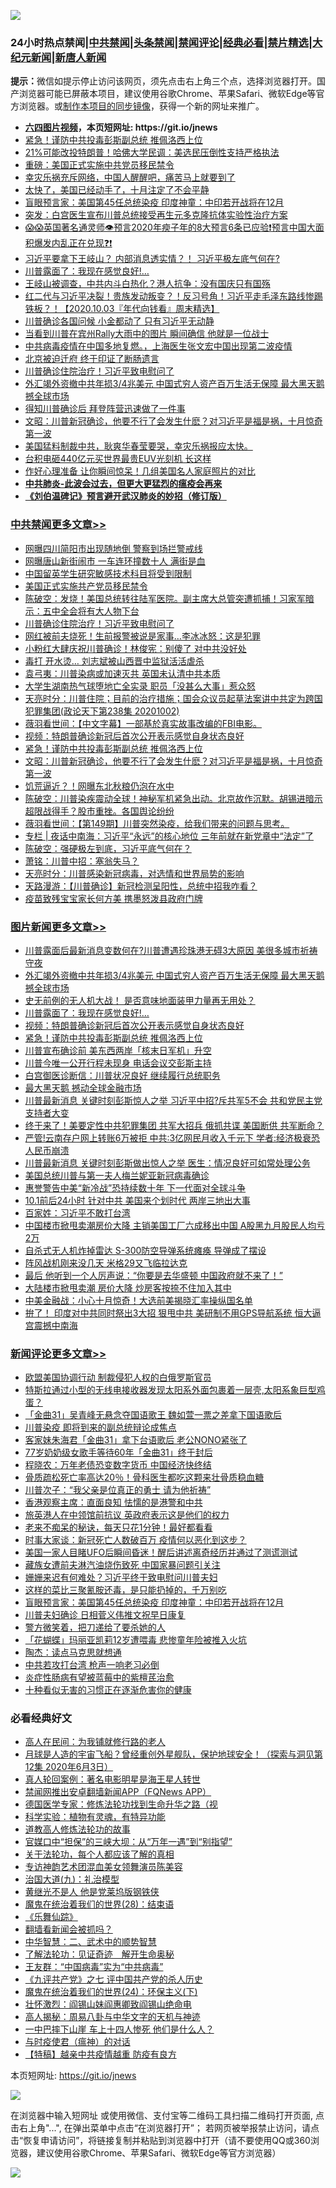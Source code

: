 ![](https://raw.githubusercontent.com/fqnews/bnews/master/64photo/fqnews-qr.jpg)

<div id="tt">
<h3>24小时热点禁闻|<a href="#%E4%B8%AD%E5%85%B1%E7%A6%81%E9%97%BB%E6%9B%B4%E5%A4%9A%E6%96%87%E7%AB%A0">中共禁闻</a>|<a href="#%E5%9B%BE%E7%89%87%E6%96%B0%E9%97%BB%E6%9B%B4%E5%A4%9A%E6%96%87%E7%AB%A0">头条禁闻</a>|<a href="#%E6%96%B0%E9%97%BB%E8%AF%84%E8%AE%BA%E6%9B%B4%E5%A4%9A%E6%96%87%E7%AB%A0">禁闻评论|<a href="#%E5%BF%85%E7%9C%8B%E7%BB%8F%E5%85%B8%E5%A5%BD%E6%96%87">经典必看|<a href="/video.md#%E7%A6%81%E7%89%87%E7%B2%BE%E9%80%89">禁片精选</a>|<a href="https://github.com/fqnews/djy/blob/master/gb/nf1351518.md#1">大纪元新闻</a>|<a href="https://github.com/fqnews/ntdtv/blob/master/gb/prog204.md#1">新唐人新闻</a></h3>
<div><b>提示：</b>微信如提示停止访问该网页，须先点击右上角三个点，选择浏览器打开。国产浏览器可能已屏蔽本项目，建议使用谷歌Chrome、苹果Safari、微软Edge等官方浏览器。或<a href="https://github.com/fqnews/bnews/blob/master/%E5%88%B6%E4%BD%9Cgit%E7%A6%81%E9%97%BB%E9%95%9C%E5%83%8F.md">制作本项目的同步镜像</a>，获得一个新的网址来推广。</div>
<ul>
<li><b><a href="http://d1.bdrive.tk/64.mp4" target="_blank">六四图片视频</a>，本页短网址: https://git.io/jnews</b></li>
<li><a href="/comments/20201003/1407282.md">紧急！谨防中共投毒彭斯副总统 推佩洛西上位</a></li>
<li><a href="/cnnews/20201003/1407400.md">21%可能改投特朗普！哈佛大学民调：美选民压倒性支持严格执法</a></li>
<li><a href="/cnnews/20201003/1407486.md">重磅：美国正式实施中共党员移民禁令</a></li>
<li><a href="/bannedvideo/20201003/1407389.md">幸灾乐祸充斥网络，中国人醒醒吧，痛苦马上就要到了</a></li>
<li><a href="/bannedvideo/20201003/1407492.md">太快了，美国已经动手了，十月注定了不会平静</a></li>
<li><a href="/comments/20201003/1407511.md">盲眼预言家：美国第45任总统染疫 印度神童：中印若开战将在12月</a></li>
<li><a href="/bannedvideo/20201003/1407231.md">突发：白宫医生宣布川普总统接受再生元多克隆抗体实验性治疗方案</a></li>
<li><a href="/bannedvideo/20201003/1407312.md">😱😱英国著名通灵师👁️预言2020年瘐子年的8大预言6条已应验❗预言中国大面积爆发内乱正在兑现❓❗</a></li>
<li><a href="/cnnews/20201003/1407589.md">习近平要拿下王岐山？ 内部消息透实情？！ 习近平极左底气何在?</a></li>
<li><a href="/topimagenews/20201003/1407316.md">川普露面了：我现在感觉良好!…</a></li>
<li><a href="/taiwannews/20201003/1407458.md">王岐山被调查，中共内斗白热化？港人抗争：没有国庆只有国殇</a></li>
<li><a href="/taiwannews/20201003/1407535.md">红二代与习近平决裂！贵族发动叛变？！反习号角！习近平走毛泽东路线惨踢铁板？！【2020.10.03『年代向钱看』周末精选】</a></li>
<li><a href="/cnnews/20201003/1407422.md">川普确诊各国问候 小金都动了 只有习近平无动静</a></li>
<li><a href="/cnnews/20201003/1407439.md">当看到川普在宾州Rally大雨中的图片 瞬间确信 他就是一位战士</a></li>
<li><a href="/taiwannews/20201003/1407457.md">中共病毒疫情在中国多地复燃。，上海医生张文宏中国出现第二波疫情</a></li>
<li><a href="/lifebaike/20201003/1407571.md">北京被迫迁府 终于印证了断肠遗言</a></li>
<li><a href="/cbnews/20201003/1407555.md">川普确诊住院治疗！习近平致电慰问了</a></li>
<li><a href="/topimagenews/20201003/1407569.md">外汇竭外资撤中共年损3/4兆美元 中国式穷人资产百万生活无保障 最大黑天鹅撼全球市场</a></li>
<li><a href="/cnnews/20201003/1407430.md">得知川普确诊后 拜登阵营迅速做了一件事</a></li>
<li><a href="/cbnews/20201003/1407264.md">文昭：川普新冠确诊，他要不行了会发生什麽？对习近平是福是祸，十月惊奇第一波</a></li>
<li><a href="/bannedvideo/20201003/1407581.md">美国猛料制裁中共，耿爽华春莹要哭，幸灾乐祸报应太快。</a></li>
<li><a href="/cnnews/20201003/1407464.md">台积电砸440亿元买世界最贵EUV光刻机 长这样</a></li>
<li><a href="/cnnews/20201003/1407473.md">作好心理准备 让你瞬间惊呆！几组美国名人家庭照片的对比</a></li>
<li><b><a href="/comments/20200211/1275071.md" target="_blank">中共肺炎-此波会过去，但更大更猛烈的瘟疫会再来</a></b></li>
<li><b><a href="/comments/20200207/1272816.md" target="_blank">《刘伯温碑记》预言避开武汉肺炎的妙招（修订版）</a></b></li>
</ul>
</div>

<div class="catlist">
<h3><a href="/cbnews/" target="_blank">中共禁闻</a><span><a href="/cbnews/" target="_blank" rel="nofollow">更多文章>></a></span></h3>
<ul>
<li><a href="/cbnews/20201004/1407721.md" target="_blank">网曝四川简阳市出现随地倒 警察到场拦警戒线</a></li>
<li><a href="/cbnews/20201004/1407720.md" target="_blank">网曝唐山新街闹市 一车连环撞数十人 满街是血</a></li>
<li><a href="/cbnews/20201004/1407708.md" target="_blank">中国留英学生研究敏感技术科目将受到限制</a></li>
<li><a href="/cbnews/20201003/1407614.md" target="_blank">美国正式实施共产党员移民禁令</a></li>
<li><a href="/cbnews/20201003/1407602.md" target="_blank">陈破空：发烧！美国总统转往陆军医院。副主席大总管突遭抓捕！习家军暗示：五中全会将有大人物下台</a></li>
<li><a href="/cbnews/20201003/1407555.md" target="_blank">川普确诊住院治疗！习近平致电慰问了</a></li>
<li><a href="/cbnews/20201003/1407522.md" target="_blank">网红被前夫烧死！生前报警被说是家事…李冰冰怒：这是犯罪</a></li>
<li><a href="/cbnews/20201003/1407502.md" target="_blank">小粉红大肆庆祝川普确诊！林俊宪：别傻了 对中共没好处</a></li>
<li><a href="/cbnews/20201003/1407408.md" target="_blank">毒打 开水烫… 刘志斌被山西晋中监狱活活虐杀</a></li>
<li><a href="/cbnews/20201003/1407392.md" target="_blank">袁弓夷：川普染病或加速灭共 英国未认清中共本质</a></li>
<li><a href="/cbnews/20201003/1407327.md" target="_blank">大学生湖南热气球堕地亡全实录 职员「没甚么大事」惹众怒</a></li>
<li><a href="/cbnews/20201003/1407314.md" target="_blank">天亮时分：川普住院；目前的治疗措施；国会众议员起草法案讲中共定为跨国犯罪集团(政论天下第238集 20201002)</a></li>
<li><a href="/cbnews/20201003/1407313.md" target="_blank">薇羽看世间：【中文字幕】一部基於真实故事改编的FBI电影。</a></li>
<li><a href="/topimagenews/20201003/1407290.md" target="_blank">视频：特朗普确诊新冠后首次公开表示感觉自身状态良好</a></li>
<li><a href="/comments/20201003/1407282.md" target="_blank">紧急！谨防中共投毒彭斯副总统 推佩洛西上位</a></li>
<li><a href="/cbnews/20201003/1407264.md" target="_blank">文昭：川普新冠确诊，他要不行了会发生什麽？对习近平是福是祸，十月惊奇第一波</a></li>
<li><a href="/cbnews/20201003/1407201.md" target="_blank">饥荒逼近？！网曝东北秋粮仍泡在水中</a></li>
<li><a href="/cbnews/20201003/1407199.md" target="_blank">陈破空：川普染疾震动全球！神秘军机紧急出动。北京故作沉默。胡锡进暗示超限战得手？股市重挫。各国舆论纷纷</a></li>
<li><a href="/cbnews/20201003/1407177.md" target="_blank">薇羽看世间：【第149期】川普突然染疫，给我们带来的问题与思考。</a></li>
<li><a href="/cbnews/20201003/1407170.md" target="_blank">专栏 | 夜话中南海：习近平“永远”的核心地位 三年前就在新党章中“法定”了</a></li>
<li><a href="/cbnews/20201003/1407138.md" target="_blank">陈破空：强硬极左到底，习近平底气何在？</a></li>
<li><a href="/cbnews/20201003/1407123.md" target="_blank">萧铭：川普中招：塞翁失马？</a></li>
<li><a href="/cbnews/20201002/1407113.md" target="_blank">天亮时分：川普感染新冠病毒，对选情和世界局势的影响</a></li>
<li><a href="/cbnews/20201002/1407112.md" target="_blank">天路漫游：【川普确诊】新冠检测呈阳性，总统中招我咋看？</a></li>
<li><a href="/cbnews/20201002/1407067.md" target="_blank">疫苗致残宝宝家长何方美 携墨怒泼县政府门牌</a></li>

</ul>
</div>
<div class="catlist">
<h3><a href="/topimagenews/" target="_blank">图片新闻</a><span><a href="/topimagenews/" target="_blank" rel="nofollow">更多文章>></a></span></h3>
<ul>
<li><a href="/topimagenews/20201004/1407663.md" target="_blank">川普露面后最新消息变数何在?川普遭遇珍珠港无碍3大原因 美很多城市祈祷守夜</a></li>
<li><a href="/topimagenews/20201003/1407569.md" target="_blank">外汇竭外资撤中共年损3/4兆美元 中国式穷人资产百万生活无保障 最大黑天鹅撼全球市场</a></li>
<li><a href="/topimagenews/20201003/1407483.md" target="_blank">史无前例的无人机大战！ 是否意味地面装甲力量再无用处？</a></li>
<li><a href="/topimagenews/20201003/1407316.md" target="_blank">川普露面了：我现在感觉良好!…</a></li>
<li><a href="/topimagenews/20201003/1407290.md" target="_blank">视频：特朗普确诊新冠后首次公开表示感觉自身状态良好</a></li>
<li><a href="/comments/20201003/1407282.md" target="_blank">紧急！谨防中共投毒彭斯副总统 推佩洛西上位</a></li>
<li><a href="/topimagenews/20201003/1407238.md" target="_blank">川普宣布确诊前 美东西两岸「核末日军机」升空</a></li>
<li><a href="/topimagenews/20201003/1407223.md" target="_blank">川普今唯一公开行程未现身 电话会议交彭斯主持</a></li>
<li><a href="/topimagenews/20201003/1407179.md" target="_blank">白宫御医诊断信：川普状况良好 继续履行总统职务</a></li>
<li><a href="/topimagenews/20201003/1407178.md" target="_blank">最大黑天鹅 撼动全球金融市场</a></li>
<li><a href="/topimagenews/20201002/1407101.md" target="_blank">川普最新消息 关键时刻彭斯惊人之举 习近平中招?斥共军5不会 共和党民主党支持者大变</a></li>
<li><a href="/topimagenews/20201002/1407045.md" target="_blank">终于来了！美要定性中共犯罪集团 共军大招兵 俄抓共谍 美国断供 共军断命？</a></li>
<li><a href="/topimagenews/20201002/1406986.md" target="_blank">严管!云南存户网上转账6万被拒 中共:3亿网民月收入千元下 学者:经济极衰恐人民币崩溃</a></li>
<li><a href="/topimagenews/20201002/1406915.md" target="_blank">川普最新消息 关键时刻彭斯做出惊人之举 医生：情况良好可如常处理公务</a></li>
<li><a href="/topimagenews/20201002/1406869.md" target="_blank">美国总统川普与第一夫人梅兰妮亚新冠病毒确诊</a></li>
<li><a href="/topimagenews/20201001/1406565.md" target="_blank">惠誉警告中美“新冷战”恐持续数十年 下一代面对全球斗争</a></li>
<li><a href="/topimagenews/20201001/1406564.md" target="_blank">10.1前后24小时 针对中共 美国来个划时代 两岸三地出大事</a></li>
<li><a href="/comments/20201001/1406207.md" target="_blank">百家姓：习近平不敢打台湾</a></li>
<li><a href="/topimagenews/20201001/1406461.md" target="_blank">中国楼市掀甩卖潮房价大降 主销美国工厂六成移出中国 A股黑九月股民人均亏2万</a></li>
<li><a href="/topimagenews/20201001/1406292.md" target="_blank">自杀式无人机炸掉雷达 S-300防空导弹系统瘫痪 导弹成了摆设</a></li>
<li><a href="/topimagenews/20201001/1406206.md" target="_blank">阵风战机刚来没几天 米格29又飞临拉达克</a></li>
<li><a href="/topimagenews/20201001/1406146.md" target="_blank">最后 他听到一个人厉声说：“你要是去华盛顿 中国政府就不来了！”</a></li>
<li><a href="/topimagenews/20201001/1406033.md" target="_blank">大陆楼市掀甩卖潮 房价大降 炒房客按捺不住加入其中</a></li>
<li><a href="/topimagenews/20201001/1406004.md" target="_blank">中美金融战：小心十月惊奇！大选前美揭晓汇率操纵国名单</a></li>
<li><a href="/topimagenews/20200930/1405966.md" target="_blank">拚了！ 印度对中共同时祭出3大招 狠甩中共 美研制不用GPS导航系统 恒大逼宫震撼中南海</a></li>

</ul>
</div>
<div class="catlist">
<h3><a href="/comments/" target="_blank">新闻评论</a><span><a href="/comments/" target="_blank" rel="nofollow">更多文章>></a></span></h3>
<ul>
<li><a href="/comments/20201004/1407725.md" target="_blank">欧盟美国协调行动 制裁侵犯人权的白俄罗斯官员</a></li>
<li><a href="/comments/20201004/1407724.md" target="_blank">特斯拉通过小型的无线电接收器发现太阳系外面包裹着一层壳,太阳系象巨型鸡蛋？</a></li>
<li><a href="/comments/20201004/1407719.md" target="_blank">「金曲31」吴青峰无悬念夺国语歌王 魏如萱一票之差拿下国语歌后</a></li>
<li><a href="/comments/20201004/1407716.md" target="_blank">川普染疫 即将到来的副总统辩论成焦点</a></li>
<li><a href="/comments/20201004/1407700.md" target="_blank">客家妹朱海君「金曲31」拿下台语歌后 老公NONO紧张了</a></li>
<li><a href="/comments/20201004/1407654.md" target="_blank">77岁奶奶级女歌手等待60年「金曲31」终于封后</a></li>
<li><a href="/comments/20201003/1407636.md" target="_blank">程晓农：万年老债恐变数字货币 中国经济快终结</a></li>
<li><a href="/comments/20201003/1407635.md" target="_blank">骨质疏松死亡率高达20％！骨科医生都吃这颗来壮骨质稳血糖</a></li>
<li><a href="/comments/20201003/1407626.md" target="_blank">川普次子：“我父亲是位真正的勇士 请为他祈祷”</a></li>
<li><a href="/comments/20201003/1407625.md" target="_blank">香港观察主席：直面良知 怯懦的是港警和中共</a></li>
<li><a href="/comments/20201003/1407624.md" target="_blank">旅英港人在中领馆前抗议 英政府表示这是他们的权力</a></li>
<li><a href="/comments/20201003/1407623.md" target="_blank">老来不痴呆的秘诀，每天只花1分钟！最好都看看</a></li>
<li><a href="/comments/20201003/1407620.md" target="_blank">时事大家谈：新冠死亡人数破百万 疫情何以恶化到这步？</a></li>
<li><a href="/comments/20201003/1407582.md" target="_blank">美国一家人目睹UFO后瞬间昏迷！醒后讲述离奇经历并通过了测谎测试</a></li>
<li><a href="/comments/20201003/1407574.md" target="_blank">藏族女遭前夫淋汽油烧伤致死 中国家暴问题引关注</a></li>
<li><a href="/comments/20201003/1407573.md" target="_blank">姗姗来迟有何难处？习近平终于致电慰问川普夫妇</a></li>
<li><a href="/comments/20201003/1407541.md" target="_blank">这样的菜比三聚氰胺还毒，是只能扔掉的，千万别吃</a></li>
<li><a href="/comments/20201003/1407511.md" target="_blank">盲眼预言家：美国第45任总统染疫 印度神童：中印若开战将在12月</a></li>
<li><a href="/comments/20201003/1407467.md" target="_blank">川普夫妇确诊 日相菅义伟推文祝早日康复</a></li>
<li><a href="/comments/20201003/1407437.md" target="_blank">警方微笑着，把刀递给了要杀她的人</a></li>
<li><a href="/comments/20201003/1407433.md" target="_blank">「花蝴蝶」玛丽亚凯莉12岁遭喂毒 悲惨童年险被推入火坑</a></li>
<li><a href="/comments/20201003/1407428.md" target="_blank">陶杰：读点马克思就想通</a></li>
<li><a href="/comments/20201003/1407409.md" target="_blank">中共若攻打台湾 枪声一响老习必倒</a></li>
<li><a href="/comments/20201003/1407406.md" target="_blank">炎症性肠病有望被蓝莓中的紫檀芪治愈</a></li>
<li><a href="/comments/20201003/1407405.md" target="_blank">十种看似无害的习惯正在逐渐危害你的健康</a></li>

</ul>
</div>

<div class="catlist">
<h3>必看经典好文</h3>
<ul>
<li><a href="/tculture/20121023/72121.md" target="_blank">高人在民间：为我铺就修行路的老人</a></li>
<li><a href="/comments/20200712/1359456.md" target="_blank">月球是人造的宇宙飞船？曾经重创外星舰队，保护地球安全！（探索与洞见第12集 2020年6月3日）</a></li>
<li><a href="/comments/20200523/1332915.md" target="_blank">真人轮回案例：著名电影明星是海王星人转世</a></li>
<li><a href="/comments/20200503/1322531.md" target="_blank">禁闻网推出安卓翻墙新闻APP（FQNews APP）</a></li>
<li><a href="/comments/20200607/783186.md" target="_blank">德国医学专家：修炼法轮功找到生命升华之路（视</a></li>
<li><a href="/comments/20200605/783205.md" target="_blank">科学实验：植物有灵魂，有特异功能</a></li>
<li><a href="/comments/20200805/1375080.md" target="_blank">道教高人修炼法轮功的故事</a></li>
<li><a href="/cbnews/20200624/1349641.md" target="_blank">官媒口中“担保”的三峡大坝：从“万年一遇”到“别指望”</a></li>
<li><a href="/topimagenews/20161125/619230.md" target="_blank">关于法轮功，每个人都应该了解的真相</a></li>
<li><a href="/topimagenews/20180404/923380.md" target="_blank">专访神韵艺术团混血美女领舞演员陈美容</a></li>
<li><a href="/cbnews/20180315/914943.md" target="_blank">治国大道(九)：礼治模型</a></li>
<li><a href="/lifebaike/20190522/1131765.md" target="_blank">黄继光不是人 他是党莱坞版钢铁侠</a></li>
<li><a href="/comments/20181228/1054609.md" target="_blank">魔鬼在统治着我们的世界(28)：结束语</a></li>
<li><a href="/comments/20200527/783191.md" target="_blank">《乐舞仙踪》</a></li>
<li><a href="/fanqiang/20200616/1345793.md" target="_blank">翻墙看新闻会被抓吗？</a></li>
<li><a href="/comments/20200605/783249.md" target="_blank">中华智慧：二、武术中的顺势智慧</a></li>
<li><a href="/comments/20200307/1289968.md" target="_blank">了解法轮功：见证奇迹　解开生命奥秘</a></li>
<li><a href="/comments/20200318/1295755.md" target="_blank">王友群：“中国病毒”实为“中共病毒”</a></li>
<li><a href="/bookonline/20131116/201048.md" target="_blank">《九评共产党》之七 评中国共产党的杀人历史</a></li>
<li><a href="/cbnews/20180907/994846.md" target="_blank">魔鬼在统治着我们的世界(24)：环保主义(下)</a></li>
<li><a href="/cbnews/20200727/1366904.md" target="_blank">壮怀激烈：阎锡山妹阎惠卿致阎锡山绝命电</a></li>
<li><a href="/aomi/history/20170924/831575.md" target="_blank">高人揭秘：周易八卦与中华文字的天机与神迹</a></li>
<li><a href="/cbnews/20200611/1343057.md" target="_blank">一中巴摔下山崖 车上十四人惨死 他们是什么人？</a></li>
<li><a href="/comments/20200327/1301424.md" target="_blank">与时疫使君（瘟神）的对话</a></li>
<li><a href="/comments/20200424/1318689.md" target="_blank">【特稿】越亲中共疫情越重 防疫有良方</a></li>

</ul>
</div>

本页短网址: https://git.io/jnews

![](https://raw.githubusercontent.com/fqnews/bnews/master/64photo/fqnews-qr.jpg)

在浏览器中输入短网址 或使用微信、支付宝等二维码工具扫描二维码打开页面, 点击右上角"...", 在弹出菜单中点击“在浏览器打开”； 若网页被举报禁止访问，请点击“恢复申请访问”，将链接复制并粘贴到浏览器中打开（请不要使用QQ或360浏览器，建议使用谷歌Chrome、苹果Safari、微软Edge等官方浏览器）

![](https://raw.githubusercontent.com/fqnews/bnews/master/64photo/wx.jpg)